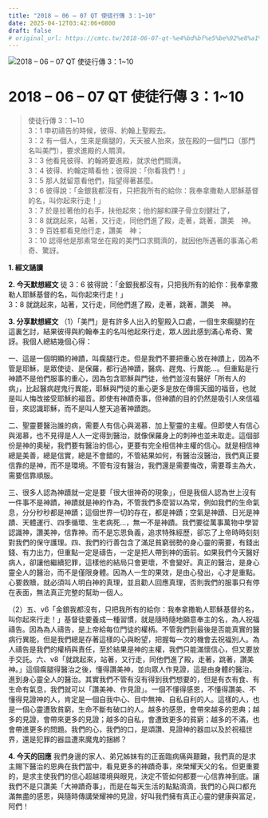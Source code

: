 ```yaml
---
title: "2018 – 06 – 07 QT 使徒行傳 3：1~10"
date: 2025-04-12T03:42:06+0800
draft: false
# original_url: https://cmtc.tw/2018-06-07-qt-%e4%bd%bf%e5%be%92%e8%a1%8c%e5%82%b3-3%ef%bc%9a110
---
```


![2018 – 06 – 07 QT 使徒行傳 3：1\~10](/images/qt.jpg   "2018 – 06 – 07 QT 使徒行傳 3：1\~10")

# 2018 – 06 – 07 QT 使徒行傳 3：1\~10

> 使徒行傳 3：1\~10  
> 3：1 申初禱告的時候，彼得、約翰上聖殿去。  
> 3：2 有一個人，生來是瘸腿的，天天被人抬來，放在殿的一個門口（那門名叫美門），要求進殿的人賙濟。  
> 3：3 他看見彼得、約翰將要進殿，就求他們賙濟。  
> 3：4 彼得、約翰定睛看他；彼得說：「你看我們！」  
> 3：5 那人就留意看他們，指望得著甚麼。  
> 3：6 彼得說：「金銀我都沒有，只把我所有的給你：我奉拿撒勒人耶穌基督的名，叫你起來行走！」  
> 3：7 於是拉著他的右手，扶他起來；他的腳和踝子骨立刻健壯了，  
> 3：8 就跳起來，站著，又行走，同他們進了殿，走著，跳著，讚美　神。  
> 3：9 百姓都看見他行走，讚美　神；  
> 3：10 認得他是那素常坐在殿的美門口求賙濟的，就因他所遇著的事滿心希奇、驚訝。

**1. 經文誦讀**

**2.  今天默想經文**
徒 3：6 彼得說：「金銀我都沒有，只把我所有的給你：我奉拿撒勒人耶穌基督的名，叫你起來行走！」  
3：8 就跳起來，站著，又行走，同他們進了殿，走著，跳著，讚美　神。

**3. 分享默想經文**
（1）「美門」是有許多人出入的聖殿入口處，一個生來瘸腿的在這裏乞討，結果彼得與約翰奉主的名叫他起來行走，眾人因此感到滿心希奇、驚訝。我個人總結幾個心得：

一、這是一個明顯的神蹟，叫瘸腿行走。但是我們不要把重心放在神蹟上，因為不管是耶穌，是眾使徒、是保羅，都行過神蹟，醫病、趕鬼、行異能…。但重點是行神蹟不是他們服事的重心，因為包含耶穌與門徒，他們並沒有醫好「所有人的病」，比起醫病趕鬼行異能，耶穌與門徒的重心更多是放在傳揚天國的福音，也就是叫人悔改接受耶穌的福音。即使有神蹟奇事，但神蹟的目的仍然是吸引人來信福音，來認識耶穌，而不是叫人整天追著神蹟跑。

二、聖靈要醫治誰的病，需要人有信心與渴慕．加上聖靈的主權。但即使人有信心與渴慕，也不見得是人人一定得到醫治，就像保羅身上的刺神也並未取走。這個部份是神的奧秘，我們要有醫治的信心，更要有完全相信神主權的信心。就是相信神總是美善，總是信實，總是不會錯的，不管結果如何，有醫治沒醫治，我們真正要信靠的是神，而不是環境。不管有沒有醫治，我們還是需要悔改，需要尊主為大，需要信靠順服。

三、很多人認為神蹟就一定是要「很大很神奇的現象」，但是我個人認為世上沒有一件事不是神蹟，神蹟就是神的作為，不管我們多麼習以為常，例如我們的生命氣息，分分秒秒都是神蹟；這個世界一切的存在，都是神蹟；空氣是神蹟、日光是神蹟、天體運行、四季循環、生老病死…，無一不是神蹟。我們要從萬事萬物中學習認識神，讚美神，信靠神。而不是忘恩負義，追求特殊經歷，卻忘了上帝時時刻刻對我們的保守護理。四、我們的行善包含了滿足貧窮弱勢的身心靈的需要，有錢出錢、有力出力，但重點一定是禱告，一定是把人帶到神的面前。如果我們今天醫好病人，卻讓他繼續犯罪，這樣他的結局只會更壞，不會變好。真正的醫治，是身心靈全人的醫治，而不是僅限身體。因為人一生的果效，是由心發出，心才是重點。心要救贖，就必須叫人明白神的真理，並且勸人回應真理，否則我們的服事只有停在表面，無法真正完整的幫助一個人。

（2）五、v6「金銀我都沒有，只把我所有的給你：我奉拿撒勒人耶穌基督的名，叫你起來行走！」基督徒要養成一種習慣，就是隨時隨地願意奉主的名，為人祝福禱告。因為為人禱告，是上帝給每位門徒的權柄。不管我們到最後是否能真實的醫病行異能，但是我們總是存著這樣的心與盼望，把握每一次的機會去祝福別人。為人禱告是我們的權柄與責任，至於結果是神的主權，我們只能滿懷信心，但又要放手交託。六、v8「就跳起來，站著，又行走，同他們進了殿，走著，跳著，讚美　神。」這個瘸腿得醫治之後，懂得讚美神，並向眾人作見證，這是由身體的醫治，進到身心靈全人的醫治。其實我們不管有沒有得到我們想要的，但是有衣有食、有生命有氣息，我們就可以「讚美神、作見證」。一個不懂得感恩，不懂得讚美、不懂得見證神的人，肯定是一個自我中心、目中無神、自私自利的人。這樣的人，也是一個心靈遭致貧窮，生命不斷有破口的人。越多的感恩，會帶來越多的恩典；越多的見證，會帶來更多的見證；越多的自私，會遭致更多的貧窮；越多的不滿，也會帶進更多的問題。我們的心，我們的口，是頌讚、見證神的器皿以及於祝福世界，還是犯罪的器皿遭來魔鬼的捆綁？

**4. 今天的回應**
我們身邊的家人、弟兄姊妹有的正面臨病痛與艱難，我們真的是求主賜下醫治的恩典在我們當中，看見更多的神蹟奇事，來榮耀天父的名。但更重要的，是求主使我們的信心超越環境與眼見，決定不管如何都要一心信靠神到底。讓我們不是只讚美「大神蹟奇事」，而是在每天生活的點點滴滴，我們的心與口都充滿無盡的感恩，與隨時傳講榮耀神的見證，好叫我們擁有真正心靈的健康與富足，阿們！
